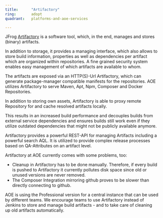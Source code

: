 ```yaml
---
title:      "Artifactory"
ring:       adopt
quadrant:   platforms-and-aoe-services

---
```


JFrog [Artifactory](https://www.jfrog.com/open-source/) is a software tool, which, in the end, manages and stores (binary) artifacts. 

In addition to storage, it provides a managing interface, which also allows to store build information, properties as well as dependencies per artifact which are organized within repositories. A fine grained security system enables easy management of which artifacts are available to whom.

The artifacts are exposed via an HTTP(S)-Url Artifactory, which can generate package-manager compatible manifests for the repositories. AOE utilizes Artifactory to serve Maven, Apt, Npm, Composer and Docker Repositories.

In addition to storing own assets, Artifactory is able to proxy remote Repository for and cache resolved artifacts locally.

This results in an increased build performance and decouples builds from external service dependencies and ensures builds still work even if they utilize outdated dependencies that might not be publicly available anymore.

Artifactory provides a powerful REST-API for managing Artifacts including a powerful search AQL. It is utilized to provide complex release processes based on QA-Attributes on an artifact level.

Artifactory at AOE currently comes with some problems, too:

- Cleanup in Artifactory has to be done manually. Therefore, if every build is pushed to Artifactory it currently pollutes disk space since old or unused versions are never removed. 
- The Composer Integration mirroring github proves to be slower than directly connecting to github.

AOE is using the Professional version for a central instance that can be used by different teams. We encourage teams to use Artifactory instead of Jenkins to store and manage build artifacts - and to take care of cleaning up old artifacts automatically.
